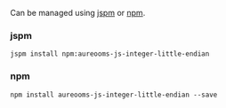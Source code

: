 Can be managed using
[jspm](http://jspm.io)
or [npm](https://github.com/npm/npm).

### jspm
```terminal
jspm install npm:aureooms-js-integer-little-endian
```

### npm
```terminal
npm install aureooms-js-integer-little-endian --save
```
